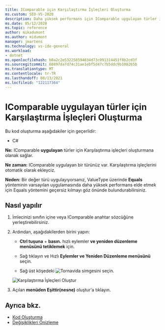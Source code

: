 ```yaml
---
title: IComparable için Karşılaştırma İşleçleri Oluşturma
ms.custom: SEO-VS-2020
description: Daha yüksek performans için IComparable uygulayan türler için Karşılaştırma İşleçleri oluşturma.
ms.date: 05/12/2020
ms.topic: reference
author: mikadumont
ms.author: midumont
manager: jmartens
ms.technology: vs-ide-general
ms.workload:
- dotnet
ms.openlocfilehash: b0a2c2e532258594834d73c091314451f8b2cd3f
ms.sourcegitcommit: 68897da7d74c31ae1ebf5d47c7b5ddc9b108265b
ms.translationtype: MT
ms.contentlocale: tr-TR
ms.lasthandoff: 08/13/2021
ms.locfileid: "122117364"
---
```

# <a name="generate-comparison-operators-for-types-that-implement-icomparable"></a>IComparable uygulayan türler için Karşılaştırma İşleçleri Oluşturma

Bu kod oluşturma aşağıdakiler için geçerlidir:

- C#

**Ne:** IComparable **uygulayan** türler için Karşılaştırma işleçleri oluşturmana olanak sağlar.

**Ne zaman:** IComparable uygulayan bir türünüz var. Karşılaştırma işleçlerini otomatik olarak ekleyciz.

**Neden:** Bir değer türü uygulayıyorsanız, ValueType üzerinde **Equals** yönteminin varsayılan uygulamasında daha yüksek performans elde etmek için Equals yöntemini geçersiz kılmayı göz önünde bulundurabilirsiniz.

## <a name="how-to"></a>Nasıl yapılır

1. İmlecinizi sınıfın içine veya IComparable anahtar sözcüğüne yerleştirebilirsiniz.

2. Ardından, aşağıdakilerden birini yapın:

   - **Ctrl tuşuna** + **basın.** hızlı eylemler **ve yeniden düzenleme menüsünü tetiklemek** için.

   - Sağ tıklayın ve Hızlı **Eylemler ve Yeniden Düzenleme menüsünü** seçin.

   - Sağ üst köşedeki ![Tornavida](../media/screwdriver-icon.png) simgesini seçin.

   ![Karşılaştırma İşleçleri Oluştur](media/generate-comparison-operators.png)

3. Açılan **menüden Eşittir(nesne)** oluştur'a tıklayın.

## <a name="see-also"></a>Ayrıca bkz.

- [Kod Oluşturma](../code-generation-in-visual-studio.md)
- [Değişiklikleri Önizleme](../../ide/preview-changes.md)
